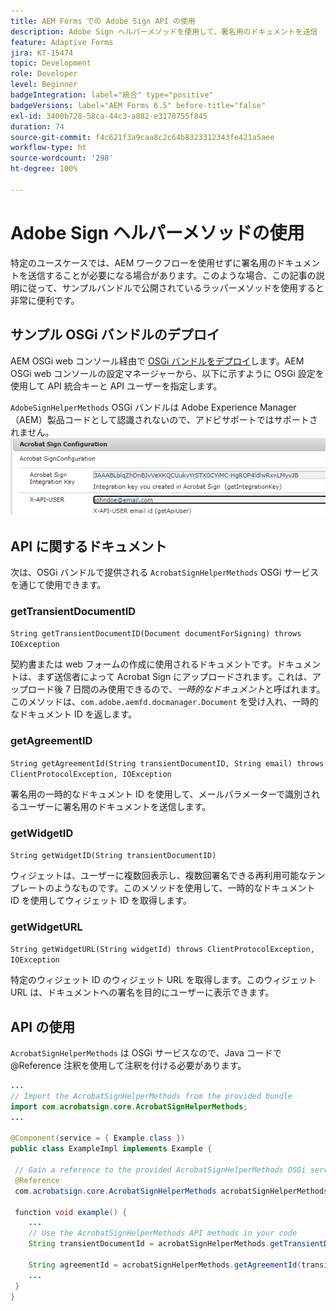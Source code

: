 ```yaml
---
title: AEM Forms での Adobe Sign API の使用
description: Adobe Sign ヘルパーメソッドを使用して、署名用のドキュメントを送信
feature: Adaptive Forms
jira: KT-15474
topic: Development
role: Developer
level: Beginner
badgeIntegration: label="統合" type="positive"
badgeVersions: label="AEM Forms 6.5" before-title="false"
exl-id: 3400b728-58ca-44c3-a882-e3170755f845
duration: 74
source-git-commit: f4c621f3a9caa8c2c64b8323312343fe421a5aee
workflow-type: ht
source-wordcount: '298'
ht-degree: 100%

---
```


# Adobe Sign ヘルパーメソッドの使用

特定のユースケースでは、AEM ワークフローを使用せずに署名用のドキュメントを送信することが必要になる場合があります。このような場合、この記事の説明に従って、サンプルバンドルで公開されているラッパーメソッドを使用すると非常に便利です。

## サンプル OSGi バンドルのデプロイ

AEM OSGi web コンソール経由で [OSGi バンドルをデプロイ](assets/AdobeSignHelperMethods.core-1.0.0-SNAPSHOT.jar)します。AEM OSGi web コンソールの設定マネージャーから、以下に示すように OSGi 設定を使用して API 統合キーと API ユーザーを指定します。

`AdobeSignHelperMethods` OSGi バンドルは Adobe Experience Manager（AEM）製品コードとして認識されないので、アドビサポートではサポートされません。
![sign-configuration](assets/sign-configuration.png)


## API に関するドキュメント

次は、OSGi バンドルで提供される `AcrobatSignHelperMethods` OSGi サービスを通じて使用できます。

### getTransientDocumentID

`String getTransientDocumentID(Document documentForSigning) throws IOException`


契約書または web フォームの作成に使用されるドキュメントです。ドキュメントは、まず送信者によって Acrobat Sign にアップロードされます。これは、アップロード後 7 日間のみ使用できるので、_一時的なドキュメント_&#x200B;と呼ばれます。このメソッドは、`com.adobe.aemfd.docmanager.Document` を受け入れ、一時的なドキュメント ID を返します。

### getAgreementID

`String getAgreementId(String transientDocumentID, String email) throws ClientProtocolException, IOException`

署名用の一時的なドキュメント ID を使用して、メールパラメーターで識別されるユーザーに署名用のドキュメントを送信します。

### getWidgetID

`String getWidgetID(String transientDocumentID)`

ウィジェットは、ユーザーに複数回表示し、複数回署名できる再利用可能なテンプレートのようなものです。このメソッドを使用して、一時的なドキュメント ID を使用してウィジェット ID を取得します。

### getWidgetURL

`String getWidgetURL(String widgetId) throws ClientProtocolException, IOException`

特定のウィジェット ID のウィジェット URL を取得します。このウィジェット URL は、ドキュメントへの署名を目的にユーザーに表示できます。

## API の使用

`AcrobatSignHelperMethods` は OSGi サービスなので、Java コードで @Reference 注釈を使用して注釈を付ける必要があります。

```java
...
// Import the AcrobatSignHelperMethods from the provided bundle
import com.acrobatsign.core.AcrobatSignHelperMethods;
...

@Component(service = { Example.class })
public class ExampleImpl implements Example {

 // Gain a reference to the provided AcrobatSignHelperMethods OSGi service
 @Reference
 com.acrobatsign.core.AcrobatSignHelperMethods acrobatSignHelperMethods;

 function void example() { 
    ...
    // Use the AcrobatSignHelperMethods API methods in your code
    String transientDocumentId = acrobatSignHelperMethods.getTransientDocumentID(documentForSigning);

    String agreementId = acrobatSignHelperMethods.getAgreementId(transientDocumentID, "johndoe@example.com");
    ...
 }
}
```
